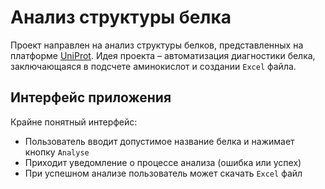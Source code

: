 # Анализ структуры белка

Проект направлен на анализ структуры белков, представленных на платформе [UniProt](https://www.uniprot.org/ "Официальный сайт UniProt"). Идея проекта – автоматизация диагностики белка, заключающаяся в подсчете аминокислот и создании `Excel` файла.

## Интерфейс приложения
Крайне понятный интерфейс:
* Пользователь вводит допустимое название белка и нажимает кнопку `Analyse`
* Приходит уведомление о процессе анализа (ошибка или успех)
* При успешном анализе пользователь может скачать `Excel` файл
